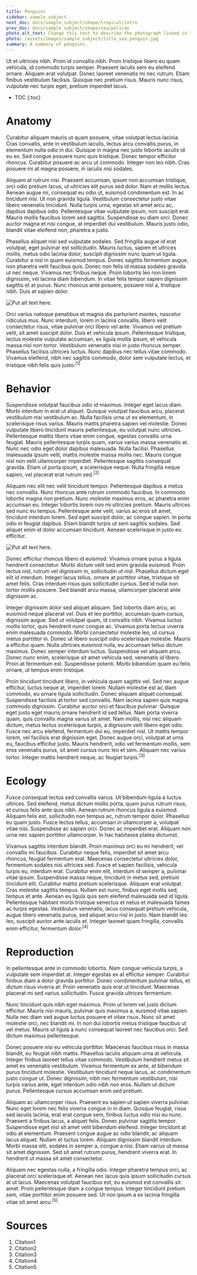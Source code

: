 ```yaml
---
title: Penguins
sidebar: sample_subject
next_doc: docs/sample_subject/shape/tropical/intro
prev_doc: docs/sample_subject/shape/sea/pelican
photo_alt_text: Change this text to describe the photograph linked in "photo".
photo: /assets/images/sample_subject/title_sea_penguin.jpg
summary: A summary of penguins.
---
```


Ut et ultricies nibh. Proin id convallis nibh. Proin tristique libero eu quam vehicula, id commodo turpis semper. Praesent iaculis sem eu eleifend ornare. Aliquam erat volutpat. Donec laoreet venenatis mi nec rutrum. Etiam finibus vestibulum facilisis. Quisque nec pretium risus. Mauris nunc risus, vulputate nec turpis eget, pretium imperdiet lacus. 

* TOC
{:toc}

# Anatomy

Curabitur aliquam mauris ut quam posuere, vitae volutpat lectus lacinia. Cras convallis, ante in vestibulum iaculis, lectus arcu convallis purus, in elementum nulla odio in dui. Quisque in magna nec justo lobortis iaculis id eu ex. Sed congue posuere nunc quis tristique. Donec tempor efficitur rhoncus. Curabitur posuere ac arcu ut commodo. Integer non leo nibh. Cras posuere mi at magna posuere, in iaculis nisi sodales.

Aliquam at rutrum nisi. Praesent accumsan, ipsum non accumsan tristique, orci odio pretium lacus, ut ultricies elit purus sed dolor. Nam et mollis lectus. Aenean augue mi, consequat eu odio ut, euismod condimentum est. In ac tincidunt nisi. Ut non gravida ligula. Vestibulum consectetur justo vitae libero venenatis tincidunt. Nulla turpis urna, egestas sit amet arcu ac, dapibus dapibus odio. Pellentesque vitae vulputate ipsum, non suscipit erat. Mauris mollis faucibus lorem sed sagittis. Suspendisse eu diam orci. Donec auctor magna et nisi congue, at imperdiet dui vestibulum. Mauris justo odio, blandit vitae eleifend non, pharetra a justo.

Phasellus aliquet nisl sed vulputate sodales. Sed fringilla augue id erat volutpat, eget pulvinar est sollicitudin. Mauris luctus, sapien et ultrices mollis, metus odio lacinia dolor, suscipit dignissim nunc quam ut ligula. Curabitur a nisl in quam euismod tempus. Donec sagittis fermentum augue, non pharetra velit faucibus quis. Donec non felis id massa sodales gravida ut nec neque. Vivamus nec finibus neque. Proin lobortis leo non lorem dignissim, vel lacinia diam bibendum. In vitae felis tempor sapien dignissim sagittis et at purus. Nunc rhoncus ante posuere, posuere nisl a, tristique nibh. Duis at sapien dolor.

![Put alt text here.](/template-information-site/assets/images/sample_subject/penguin1.jpg)

Orci varius natoque penatibus et magnis dis parturient montes, nascetur ridiculus mus. Nunc interdum, lorem in lacinia convallis, libero velit consectetur risus, vitae pulvinar orci libero vel ante. Vivamus vel pretium velit, sit amet suscipit dolor. Duis et vehicula ipsum. Pellentesque tristique, lectus molestie vulputate accumsan, ex ligula mollis ipsum, et vehicula massa nisl non tortor. Vestibulum venenatis nisi in justo rhoncus semper. Phasellus facilisis ultricies luctus. Nunc dapibus nec tellus vitae commodo. Vivamus eleifend, nibh nec sagittis commodo, dolor sem vulputate lectus, et tristique nibh felis quis justo.<sup>[1]</sup>

# Behavior

Suspendisse volutpat faucibus odio id maximus. Integer eget lacus diam. Morbi interdum in erat ut aliquet. Quisque volutpat faucibus arcu, placerat vestibulum nisi vestibulum ac. Nulla facilisis urna ut ex elementum, in scelerisque risus varius. Mauris mattis pharetra sapien vel molestie. Donec vulputate libero tincidunt mauris pellentesque, eu volutpat nunc ultricies. Pellentesque mattis libero vitae enim congue, egestas convallis urna feugiat. Mauris pellentesque turpis quam, varius varius massa venenatis at. Nunc nec odio eget dolor dapibus malesuada. Nulla facilisi. Phasellus malesuada ipsum velit, mattis molestie massa mollis nec. Mauris congue nisl non velit ullamcorper imperdiet. Pellentesque sagittis consequat gravida. Etiam ut porta ipsum, a scelerisque neque. Nulla fringilla neque sapien, vel placerat erat rutrum sed.<sup>[2]</sup>

Aliquam nec elit nec velit tincidunt tempor. Pellentesque dapibus a metus nec convallis. Nunc rhoncus ante rutrum commodo faucibus. In commodo lobortis magna non pretium. Nunc molestie maximus eros, ac pharetra enim accumsan eu. Integer lobortis lorem non mi ultricies pretium. Mauris ultrices sed nunc eu tempus. Pellentesque ante velit, varius ac eros sit amet, tincidunt interdum lorem. Sed eget suscipit dolor, ac congue sapien. In porta odio in feugiat dapibus. Etiam blandit turpis ut sem sagittis sodales. Sed aliquet enim id dolor accumsan tincidunt. Aenean scelerisque in justo eu efficitur. 

![Put alt text here.](/template-information-site/assets/images/sample_subject/penguin2.jpg)

Donec efficitur rhoncus libero id euismod. Vivamus ornare purus a ligula hendrerit consectetur. Morbi dictum velit sed enim gravida euismod. Proin lectus nisl, rutrum vel dignissim in, sollicitudin ut nisl. Phasellus dictum eget elit id interdum. Integer lacus tellus, ornare at porttitor vitae, tristique sit amet felis. Cras interdum risus quis sollicitudin cursus. Sed id nulla non tortor mollis posuere. Sed blandit arcu massa, ullamcorper placerat ante dignissim ac.

Integer dignissim dolor sed aliquet aliquam. Sed lobortis diam arcu, ac euismod neque placerat vel. Duis et leo porttitor, accumsan quam cursus, dignissim augue. Sed ut volutpat quam, id convallis nibh. Vivamus luctus mollis tortor, quis hendrerit nunc congue ac. Vivamus porta lectus viverra enim malesuada commodo. Morbi consectetur molestie leo, ut cursus metus porttitor in. Donec ut libero suscipit odio scelerisque molestie. Mauris a efficitur quam. Nulla ultricies euismod nulla, eu accumsan tellus dictum maximus. Donec semper interdum luctus. Suspendisse vel aliquam arcu. Donec nunc enim, scelerisque sit amet vehicula sed, venenatis id libero. Proin at fermentum est. Suspendisse potenti. Morbi bibendum quam eu felis ornare, ut tempus enim tristique.

Proin tincidunt tincidunt libero, in vehicula quam sagittis vel. Sed nec augue efficitur, luctus neque at, imperdiet lorem. Nullam molestie est ac diam commodo, eu ornare ligula sollicitudin. Donec aliquam aliquet consequat. Suspendisse facilisis at tortor sed convallis. Nam lacinia sapien quis magna commodo dignissim. Curabitur auctor orci et faucibus pulvinar. Quisque eget justo eget mauris ornare hendrerit id sed tellus. Nam porta viverra quam, quis convallis magna varius sit amet. Nam mollis, nisi nec aliquam dictum, metus lectus scelerisque turpis, a dignissim velit libero eget odio. Fusce nec arcu eleifend, fermentum dui eu, imperdiet nisl. Ut mattis tempor lorem, vel facilisis erat dignissim eget. Donec augue orci, volutpat at urna eu, faucibus efficitur justo. Mauris hendrerit, odio vel fermentum mollis, sem eros venenatis purus, sit amet cursus nunc leo et sem. Aliquam nec varius tortor. Integer mattis hendrerit neque, ac feugiat turpis.<sup>[3]</sup>

# Ecology

Fusce consequat lectus sed convallis varius. Ut bibendum ligula a luctus ultrices. Sed eleifend, metus dictum mollis porta, quam purus rutrum risus, et cursus felis ante quis nibh. Aenean rutrum rhoncus ligula a euismod. Aliquam felis est, sollicitudin non tempus ac, rutrum tempor dolor. Phasellus eu quam justo. Fusce lectus tellus, accumsan in ullamcorper a, volutpat vitae nisi. Suspendisse ac sapien orci. Donec ac imperdiet erat. Aliquam non urna nec sapien porttitor ullamcorper. In hac habitasse platea dictumst.

Vivamus sagittis interdum blandit. Proin maximus orci eu mi hendrerit, vel convallis mi faucibus. Curabitur neque felis, imperdiet sit amet arcu rhoncus, feugiat fermentum erat. Maecenas consectetur ultricies dolor, fermentum sodales nisi ultricies sed. Fusce et sapien facilisis, vehicula turpis eu, interdum erat. Curabitur enim elit, interdum id semper a, pulvinar vitae ipsum. Suspendisse massa neque, tincidunt in metus sed, pretium tincidunt elit. Curabitur mattis pretium scelerisque. Aliquam erat volutpat. Cras molestie sagittis tempus. Nullam est nunc, finibus eget mollis sed, tempus et ante. Aenean eu ligula quis sem eleifend malesuada sed id ligula. Pellentesque habitant morbi tristique senectus et netus et malesuada fames ac turpis egestas. Vestibulum venenatis, lacus consequat pretium vehicula, augue libero venenatis purus, sed aliquet arcu nisl in justo. Nam blandit leo leo, suscipit auctor ante iaculis et. Integer laoreet quam fringilla, convallis enim efficitur, fermentum dolor.<sup>[4]</sup>

# Reproduction

In pellentesque ante in commodo lobortis. Nam congue vehicula turpis, a vulputate sem imperdiet at. Integer egestas ex at efficitur semper. Curabitur finibus diam a dolor gravida porttitor. Donec condimentum pulvinar tellus, et dictum risus viverra at. Proin venenatis quis erat ut tincidunt. Maecenas placerat mi sed varius sollicitudin. Fusce gravida ultrices fermentum.

Nunc tincidunt quis nibh eget maximus. Proin ut lorem vel justo dictum efficitur. Mauris nisi mauris, pulvinar quis maximus a, euismod vitae sapien. Nulla nec diam sed augue luctus posuere et vitae risus. Nunc sit amet molestie orci, nec blandit mi. In non dui lobortis metus tristique faucibus ut vel metus. Mauris ut ligula a nunc consequat laoreet nec faucibus orci. Sed dictum maximus pellentesque.

Donec posuere nisi eu vehicula porttitor. Maecenas faucibus risus in massa blandit, eu feugiat nibh mattis. Phasellus iaculis aliquam urna at vehicula. Integer finibus laoreet tellus vitae commodo. Vestibulum hendrerit metus sit amet ex venenatis vestibulum. Vivamus fermentum ex ante, at bibendum purus tincidunt molestie. Vestibulum tincidunt neque lacus, ac condimentum justo congue ut. Donec dignissim, nibh nec fermentum vestibulum, nisi turpis varius ante, eget interdum odio nibh non eros. Nullam ut dictum purus. Pellentesque cursus accumsan enim sed pretium.

Aliquam ac ullamcorper risus. Praesent eu sapien ut sapien viverra pulvinar. Nunc eget lorem nec felis viverra congue in in diam. Quisque feugiat, risus sed iaculis lacinia, erat erat congue sem, finibus luctus odio nisi eu nunc. Praesent a finibus lacus, a aliquet felis. Donec pulvinar sagittis tempor. Suspendisse eget nisl sit amet velit bibendum eleifend. Integer tincidunt at odio at elementum. Praesent congue augue ac odio blandit, ac aliquam lacus aliquet. Nullam et luctus lorem. Aliquam dignissim blandit interdum. Morbi massa elit, sodales in semper a, congue a nisi. Etiam varius ut massa sit amet dignissim. Sed sit amet rutrum purus, hendrerit viverra erat. In hendrerit ut massa sit amet consectetur.

Aliquam nec egestas nulla, a fringilla odio. Integer pharetra tempus orci, ac placerat orci scelerisque et. Aenean nec lacus quis ipsum sollicitudin cursus at ut lacus. Maecenas volutpat faucibus est, eu euismod est convallis sit amet. Proin pellentesque diam a congue tempus. Integer tincidunt pretium sem, vitae porttitor enim posuere sed. Ut non ipsum a ex lacinia fringilla vitae sit amet arcu.<sup>[5]</sup>

# Sources

1. Citation1
2. Citation2
3. Citation3
4. Citation4
5. Citation5
